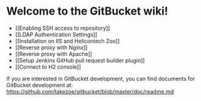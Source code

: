 Welcome to the GitBucket wiki!
====
 * [[Enabling SSH access to repository]]
 * [[LDAP Authentication Settings]]
 * [[Installation on IIS and Helicontech Zoo]]
 * [[Reverse proxy with Nginx]]
 * [[Reverse proxy with Apache]]
 * [[Setup Jenkins GitHub pull request builder plugin]]
 * [[Connect to H2 console]]

If you are interested in GitBucket development, you can find documents for GitBucket development at: https://github.com/takezoe/gitbucket/blob/master/doc/readme.md